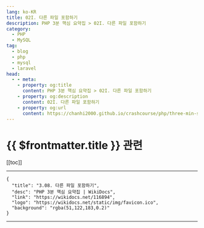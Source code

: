 ```yaml
---
lang: ko-KR
title: 02I. 다른 파일 포함하기
description: PHP 3분 핵심 요약집 > 02I. 다른 파일 포함하기
category: 
  - PHP
  - MySQL
tag: 
  - blog
  - php
  - mysql
  - laravel
head:
  - - meta:
    - property: og:title
      content: PHP 3분 핵심 요약집 > 02I. 다른 파일 포함하기
    - property: og:description
      content: 02I. 다른 파일 포함하기
    - property: og:url
      content: https://chanhi2000.github.io/crashcourse/php/three-min-summary/02-web/02I.html
---
```


# {{ $frontmatter.title }} 관련

[[toc]]

---

```component VPCard
{
  "title": "3.08. 다른 파일 포함하기",
  "desc": "PHP 3분 핵심 요약집 | WikiDocs",
  "link": "https://wikidocs.net/116894",
  "logo": "https://wikidocs.net/static/img/favicon.ico",
  "background": "rgba(51,122,183,0.2)"
}
```

---

<TagLinks />
